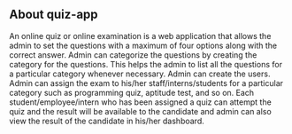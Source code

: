 ## About quiz-app

An online quiz or online examination is a web application that allows the admin to set the questions with a maximum of four options along with the correct answer. 
Admin can categorize the questions by creating the category for the questions. This helps the admin to list all the questions for a particular category whenever necessary. 
Admin can create the users. Admin can assign the exam to his/her staff/interns/students for a particular category such as programming quiz, aptitude test, and so on. 
Each student/employee/intern who has been assigned a quiz can attempt the quiz and the result will be available to the candidate and admin can also view the result of the candidate in his/her dashboard.
